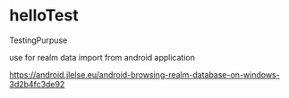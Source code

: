 # helloTest
TestingPurpuse

use for realm data import from android application

https://android.jlelse.eu/android-browsing-realm-database-on-windows-3d2b4fc3de92

